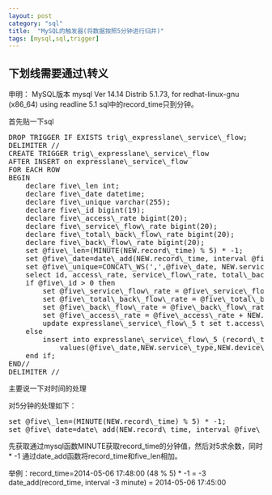 ```yaml
---
layout: post
category: "sql"
title:  "MySQL的触发器(将数据按照5分钟进行归并)"
tags: [mysql,sql,trigger]
---
```


下划线需要通过\转义
-------------------------------------------------------------------------------
申明：
MySQL版本 mysql  Ver 14.14 Distrib 5.1.73, for redhat-linux-gnu (x86\_64) using readline 5.1
sql中的record\_time只到分钟。

首先贴一下sql
<pre class="prettyPrint">
DROP TRIGGER IF EXISTS trig\_expresslane\_service\_flow;
DELIMITER //
CREATE TRIGGER trig\_expresslane\_service\_flow
AFTER INSERT on expresslane\_service\_flow
FOR EACH ROW
BEGIN
	declare five\_len int;
	declare five\_date datetime;
	declare five\_unique varchar(255);
	declare five\_id bigint(19);
	declare five\_access\_rate bigint(20);
	declare five\_service\_flow\_rate bigint(20);
	declare five\_total\_back\_flow\_rate bigint(20);
	declare five\_back\_flow\_rate bigint(20);
	set @five\_len=(MINUTE(NEW.record\_time) % 5) * -1;
	set @five\_date=date\_add(NEW.record\_time, interval @five\_len minute);
	set @five\_unique=CONCAT\_WS(',',@five\_date, NEW.service\_type, NEW.device\_idn, NEW.app\_id, NEW.domain);
	select id, access\_rate, service\_flow\_rate, total\_back\_flow\_rate, back\_flow\_rate into @five\_id, @five\_access\_rate, @five\_service\_flow\_rate, @five\_total\_back\_flow\_rate, @five\_back\_flow\_rate from expresslane\_service\_flow\_5 where unique\_field = @five\_unique;
	if @five\_id > 0 then
		set @five\_service\_flow\_rate = @five\_service\_flow\_rate + NEW.service\_flow\_rate;
		set @five\_total\_back\_flow\_rate = @five\_total\_back\_flow\_rate + NEW.total\_back\_flow\_rate;
		set @five\_back\_flow\_rate = @five\_back\_flow\_rate + NEW.back\_flow\_rate;
		set @five\_access\_rate = @five\_access\_rate + NEW.access\_rate;
		update expresslane\_service\_flow\_5 t set t.access\_rate=@five\_access\_rate, t.service\_flow\_rate=@five\_service\_flow\_rate, t.total\_back\_flow\_rate=@five\_total\_back\_flow\_rate, t.back\_flow\_rate=@five\_back\_flow\_rate where t.id = @five\_id;
	else
		insert into expresslane\_service\_flow\_5 (record\_time,service\_type,device\_idn,domain,app\_id,access\_rate,service\_flow\_rate,total\_back\_flow\_rate,back\_flow\_rate,unique\_field)
			values(@five\_date,NEW.service\_type,NEW.device\_idn,NEW.domain,NEW.app\_id,NEW.access\_rate,NEW.service\_flow\_rate,NEW.total\_back\_flow\_rate,NEW.back\_flow\_rate,@five\_unique);
	end if;
END//
DELIMITER //
</pre>

主要说一下对时间的处理

对5分钟的处理如下：
<pre class="prettyPrint">
set @five\_len=(MINUTE(NEW.record\_time) % 5) * -1;
set @five\_date=date\_add(NEW.record\_time, interval @five\_len minute);
</pre>
先获取通过mysql函数MINUTE获取record\_time的分钟值，然后对5求余数，同时 * -1
通过date\_add函数将record\_time和five\_len相加。

举例：record\_time=2014-05-06 17:48:00 
(48 % 5) * -1 = -3
date\_add(record\_time, interval -3 minute) = 2014-05-06 17:45:00 


